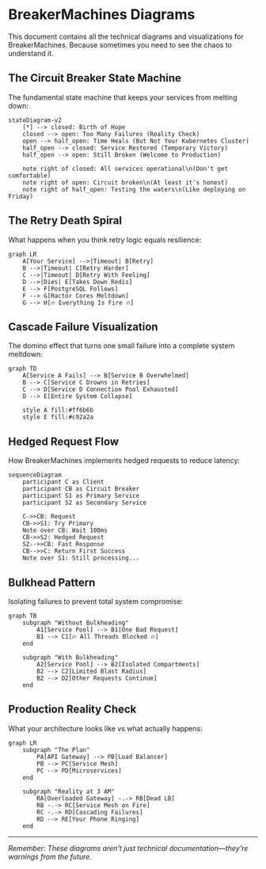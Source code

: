 # BreakerMachines Diagrams

This document contains all the technical diagrams and visualizations for BreakerMachines. Because sometimes you need to see the chaos to understand it.

## The Circuit Breaker State Machine

The fundamental state machine that keeps your services from melting down:

```mermaid
stateDiagram-v2
    [*] --> closed: Birth of Hope
    closed --> open: Too Many Failures (Reality Check)
    open --> half_open: Time Heals (But Not Your Kubernetes Cluster)
    half_open --> closed: Service Restored (Temporary Victory)
    half_open --> open: Still Broken (Welcome to Production)

    note right of closed: All services operational\n(Don't get comfortable)
    note right of open: Circuit broken\n(At least it's honest)
    note right of half_open: Testing the waters\n(Like deploying on Friday)
```

## The Retry Death Spiral

What happens when you think retry logic equals resilience:

```mermaid
graph LR
    A[Your Service] -->|Timeout| B[Retry]
    B -->|Timeout| C[Retry Harder]
    C -->|Timeout| D[Retry With Feeling]
    D -->|Dies| E[Takes Down Redis]
    E --> F[PostgreSQL Follows]
    F --> G[Ractor Cores Meltdown]
    G --> H[🔥 Everything Is Fire 🔥]
```

## Cascade Failure Visualization

The domino effect that turns one small failure into a complete system meltdown:

```mermaid
graph TD
    A[Service A Fails] --> B[Service B Overwhelmed]
    B --> C[Service C Drowns in Retries]
    C --> D[Service D Connection Pool Exhausted]
    D --> E[Entire System Collapse]

    style A fill:#ff6b6b
    style E fill:#c92a2a
```

## Hedged Request Flow

How BreakerMachines implements hedged requests to reduce latency:

```mermaid
sequenceDiagram
    participant C as Client
    participant CB as Circuit Breaker
    participant S1 as Primary Service
    participant S2 as Secondary Service
    
    C->>CB: Request
    CB->>S1: Try Primary
    Note over CB: Wait 100ms
    CB->>S2: Hedged Request
    S2-->>CB: Fast Response
    CB-->>C: Return First Success
    Note over S1: Still processing...
```

## Bulkhead Pattern

Isolating failures to prevent total system compromise:

```mermaid
graph TB
    subgraph "Without Bulkheading"
        A1[Service Pool] --> B1[One Bad Request]
        B1 --> C1[🔥 All Threads Blocked 🔥]
    end
    
    subgraph "With Bulkheading"
        A2[Service Pool] --> B2[Isolated Compartments]
        B2 --> C2[Limited Blast Radius]
        B2 --> D2[Other Requests Continue]
    end
```

## Production Reality Check

What your architecture looks like vs what actually happens:

```mermaid
graph LR
    subgraph "The Plan"
        PA[API Gateway] --> PB[Load Balancer]
        PB --> PC[Service Mesh]
        PC --> PD[Microservices]
    end
    
    subgraph "Reality at 3 AM"
        RA[Overloaded Gateway] -.-> RB[Dead LB]
        RB -.-> RC[Service Mesh on Fire]
        RC -.-> RD[Cascading Failures]
        RD --> RE[Your Phone Ringing]
    end
```

---

*Remember: These diagrams aren't just technical documentation—they're warnings from the future.*